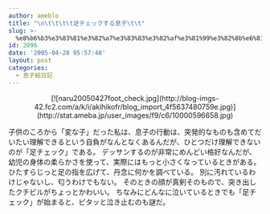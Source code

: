 ```yaml
---
author: ameblo
title: "\n\t\t\t\t足チェックする息子\t\t"
slug: >-
  %e8%b6%b3%e3%83%81%e3%82%a7%e3%83%83%e3%82%af%e3%81%99%e3%82%8b%e6%81%af%e5%ad%90
id: 2096
date: '2005-04-28 05:57:48'
layout: post
categories:
  - 息子絵日記
---
```


<div align="center">[![naru20050427foot_check.jpg](http://blog-imgs-42.fc2.com/a/k/i/akihikofr/blog_import_4f5637480759e.jpg)](http://stat.ameba.jp/user_images/f9/c6/10000596658.jpg)</div>

子供のころから「変な子」だった私は、息子の行動は、突発的なものも含めてだいたい理解できるという自負がなんとなくあるんだが、ひとつだけ理解できないのが「足チェック」である。 デッサンするのが非常にめんどい格好なんだが、幼児の身体の柔らかさを使って、実際にはもっと小さくなっているときがある。 ひたすらじっと足の指を広げて、丹念に何かを調べている。 別に汚れているわけじゃないし、匂うわけでもない。 そのときの顔が真剣そのもので、突き出したクチビルがちょっとかわいい。 ちなみにどんなに泣いているときでも「足チェック」が始まると、ピタッと泣き止むのも謎だ。